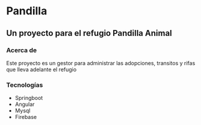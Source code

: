 # Pandilla
## Un proyecto para el refugio Pandilla Animal

### Acerca de 
Este proyecto es un gestor para administrar las adopciones, transitos y rifas que lleva adelante el refugio

### Tecnologías
- Springboot
- Angular
-  Mysql
-  Firebase
